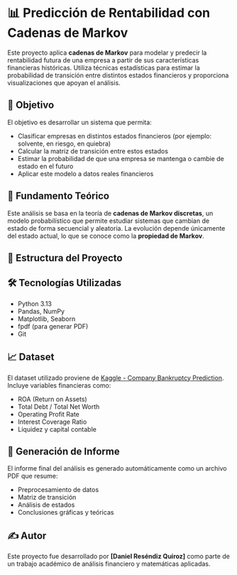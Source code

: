 # 📊 Predicción de Rentabilidad con Cadenas de Markov

Este proyecto aplica **cadenas de Markov** para modelar y predecir la rentabilidad futura de una empresa a partir de sus características financieras históricas. Utiliza técnicas estadísticas para estimar la probabilidad de transición entre distintos estados financieros y proporciona visualizaciones que apoyan el análisis.

## 📌 Objetivo

El objetivo es desarrollar un sistema que permita:
- Clasificar empresas en distintos estados financieros (por ejemplo: solvente, en riesgo, en quiebra)
- Calcular la matriz de transición entre estos estados
- Estimar la probabilidad de que una empresa se mantenga o cambie de estado en el futuro
- Aplicar este modelo a datos reales financieros

## 🧠 Fundamento Teórico

Este análisis se basa en la teoría de **cadenas de Markov discretas**, un modelo probabilístico que permite estudiar sistemas que cambian de estado de forma secuencial y aleatoria. La evolución depende únicamente del estado actual, lo que se conoce como la **propiedad de Markov**.

## 📁 Estructura del Proyecto


## 🛠️ Tecnologías Utilizadas

- Python 3.13
- Pandas, NumPy
- Matplotlib, Seaborn
- fpdf (para generar PDF)
- Git

## 📈 Dataset

El dataset utilizado proviene de [Kaggle - Company Bankruptcy Prediction](https://www.kaggle.com/datasets/). Incluye variables financieras como:
- ROA (Return on Assets)
- Total Debt / Total Net Worth
- Operating Profit Rate
- Interest Coverage Ratio
- Liquidez y capital contable

## 📘 Generación de Informe

El informe final del análisis es generado automáticamente como un archivo PDF que resume:
- Preprocesamiento de datos
- Matriz de transición
- Análisis de estados
- Conclusiones gráficas y teóricas

## ✍️ Autor

Este proyecto fue desarrollado por **[Daniel Reséndiz Quiroz]** como parte de un trabajo académico de análisis financiero y matemáticas aplicadas.


